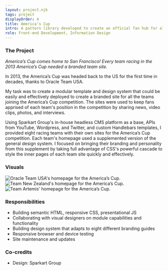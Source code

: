 ```yaml
---
layout: project.njk
tags: project
displayOrder: 4
title: America’s Cup
intro: A pattern library developed to create an official fan hub for all eight teams racing in the 2013 America’s Cup.
role: Front-end Development, Information Design
---
```


### The Project

_America’s Cup comes home to San Francisco! Every team racing in the 2013 America’s Cup needed a branded team site._

In 2013, the America’s Cup was headed back to the US for the first time in decades, thanks to Oracle Team USA.

My task was to create a modular template and design system that could be easily and effectively deployed to create a branded site for all the teams joining the America’s Cup competition. The sites were used to keep fans apprised of each team's position in the competition by sharing news, video clips, photos, and interviews.

Using Sparkart Group's in-house headless CMS platform as a base, APIs from YouTube, Wordpress, and Twitter, and custom Handlebars templates, I provided eight racing teams with their own sites for the America’s Cup competition. Each team's homepage used a supplemented version of the general design system. I focused on bringing their branding and personality from this supplement by taking full advantage of CSS's powerful cascade to style the inner pages of each team site quickly and effectively.

### Visuals

<div class="visuals">

![Oracle Team USA's homepage for the America’s Cup.](/images/img-americas-cup-oracle.jpg)
![Team New Zealand's homepage for the America’s Cup.](/images/img-americas-cup-new-zealand.jpg)
![Team Artemis' homepage for the America’s Cup.](/images/img-americas-cup-artemis.jpg)

</div>

### Responsibilities

- Building semantic HTML, responsive CSS, presentational JS
- Collaborating with visual designers on module capabilities and functionality
- Building design system that adapts to eight different branding guides
- Responsive browser and device testing
- Site maintenance and updates

### Co-credits

- Design: Sparkart Group
